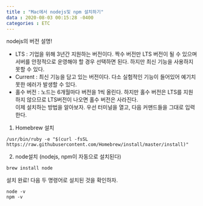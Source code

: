 ```yaml
---
title : "Mac에서 nodejs및 npm 설치하기"
data : 2020-08-03 00:15:28 -0400
categories : ETC
---
```

nodejs의 버전 설명!<br>
* LTS : 기업을 위해 3년간 지원하는 버전이다. 짝수 버전만 LTS 버전이 될 수 있으며 서버를 안정적으로 운영해야 할 경우 선택하면 된다. 하지만 최신 기능을 사용하지 못할 수 있다.<br>
* Current : 최신 기능을 담고 있는 버전이다. 다소 실험적인 기능이 들어있어 예기치 못한 에러가 발생할 수 있다.<br>
* 홀수 버전 : 노드는 6개월마다 버전을 1씩 올린다. 하지만 홀수 버전은 LTS를 지원하지 않으므로 LTS버전이 나오면 홀수 버전은 사라진다.<br>
이제 설치하는 방법을 알아보자. 우선 터미널을 열고, 다음 커맨드들을 그대로 입력한다. <br>
1. Homebrew 설치<br>
```
/usr/bin/ruby -e "$(curl -fsSL https://raw.githubusercontent.com/Homebrew/install/master/install)"
```
2. node설치 (nodejs, npm이 자동으로 설치된다)<br>
```
brew install node
```
설치 완료! 다음 두 명령어로 설치된 것을 확인하자.<br>
```
node -v
npm -v
```
